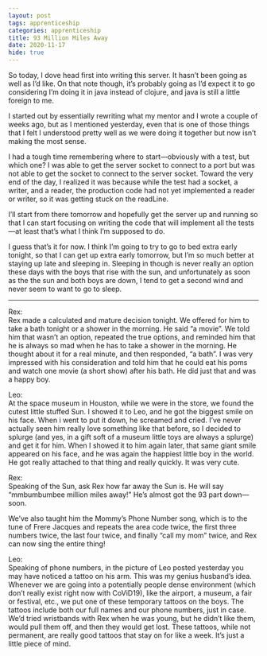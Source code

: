 ```yaml
---
layout: post 
tags: apprenticeship
categories: apprenticeship
title: 93 Million Miles Away
date: 2020-11-17
hide: true
---
```


So today, I dove head first into writing this server.  It hasn’t been going as well as I’d like.  On that note though, it’s probably going as I’d expect it to go considering I’m doing it in java instead of clojure, and java is still a little foreign to me.  

I started out by essentially rewriting what my mentor and I wrote a couple of weeks ago, but as I mentioned yesterday, even that is one of those things that I felt I understood pretty well as we were doing it together but now isn’t making the most sense.  

I had a tough time remembering where to start—obviously with a test, but which one?  I was able to get the server socket to connect to a port but was not able to get the socket to connect to the server socket.  Toward the very end of the day, I realized it was because while the test had a socket, a writer, and a reader, the production code had not yet implemented a reader or writer, so it was getting stuck on the readLine.  

I’ll start from there tomorrow and hopefully get the server up and running so that I can start focusing on writing the code that will implement all the tests—at least that’s what I think I’m supposed to do.  

I guess that’s it for now.  I think I’m going to try to go to bed extra early tonight, so that I can get up extra early tomorrow, but I’m so much better at staying up late and sleeping in.  Sleeping in though is never really an option these days with the boys that rise with the sun, and unfortunately as soon as the the sun and both boys are down, I tend to get a second wind and never seem to want to go to sleep.


***
Rex:  
Rex made a calculated and mature decision tonight.  We offered for him to take a bath tonight or a shower in the morning.  He said “a movie”.  We told him that wasn’t an option, repeated the true options, and reminded him that he is always so mad when he has to take a shower in the morning.  He thought about it for a real minute, and then responded, “a bath”.  I was very impressed with his consideration and told him that he could eat his poms and watch one movie (a short show) after his bath.  He did just that and was a happy boy.

Leo:  
At the space museum in Houston, while we were in the store, we found the cutest little stuffed Sun.  I showed it to Leo, and he got the biggest smile on his face.  When i went to put it down, he screamed and cried.  I’ve never actually seen him really love something like that before, so I decided to splurge (and yes, in a gift soft of a museum little toys are always a splurge) and get it for him.  When I showed it to him again later, that same giant smile appeared on his face, and he was again the happiest little boy in the world.  He got really attached to that thing and really quickly.  It was very cute.  

Rex:  
Speaking of the Sun, ask Rex how far away the Sun is.  He will say “mmbumbumbee million miles away!”  He’s almost got the 93 part down—soon.  

We’ve also taught him the Mommy’s Phone Number song, which is to the tune of Frere Jacques and repeats the area code twice, the first three numbers twice, the last four twice, and finally “call my mom” twice, and Rex can now sing the entire thing!

Leo:  
Speaking of phone numbers, in the picture of Leo posted yesterday you may have noticed a tattoo on his arm.  This was my genius husband’s idea.  Whenever we are going into a potentially people dense environment (which don’t really exist right now with CoViD19), like the airport, a museum, a fair or festival, etc., we put one of these temporary tattoos on the boys.  The tattoos include both our full names and our phone numbers, just in case.  We’d tried wristbands with Rex when he was young, but he didn’t like them, would pull them off, and then they would get lost.  These tattoos, while not permanent, are really good tattoos that stay on for like a week.  It’s just a little piece of mind.  
